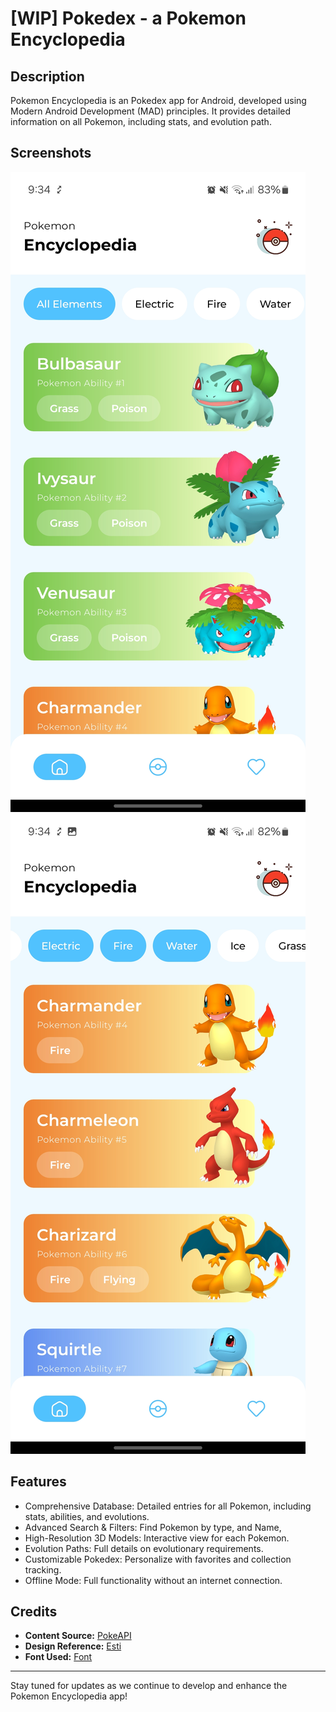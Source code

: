 # [WIP] Pokedex - a Pokemon Encyclopedia

## Description
Pokemon Encyclopedia is an Pokedex app for Android, developed using Modern Android Development (MAD) principles. It provides detailed information on all Pokemon, including stats, and evolution path.

## Screenshots
![Homepage](https://github.com/shidiqbagoes/Pokedex/blob/master/screenshoots/Screenshot_20240531_093421_Pokemon.jpg)
![Filter Homepage](https://github.com/shidiqbagoes/Pokedex/blob/master/screenshoots/Screenshot_20240531_093443_Pokemon.jpg)

## Features
- Comprehensive Database: Detailed entries for all Pokemon, including stats, abilities, and evolutions.
- Advanced Search & Filters: Find Pokemon by type, and Name,
- High-Resolution 3D Models: Interactive view for each Pokemon.
- Evolution Paths: Full details on evolutionary requirements.
- Customizable Pokedex: Personalize with favorites and collection tracking.
- Offline Mode: Full functionality without an internet connection.

## Credits
- **Content Source:** [PokeAPI](https://pokeapi.co/)
- **Design Reference:** [Esti](https://dribbble.com/shots/8996929-Figure-app)
- **Font Used:** [Font](https://fonts.google.com/specimen/Raleway)
  
---

Stay tuned for updates as we continue to develop and enhance the Pokemon Encyclopedia app!

